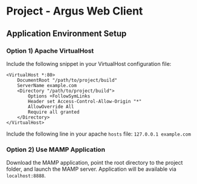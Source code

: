# Project - Argus Web Client

## Application Environment Setup

### Option 1) Apache VirtualHost

Include the following snippet in your VirtualHost configuration file:
```
<VirtualHost *:80>
    DocumentRoot "/path/to/project/build"
    ServerName example.com
    <Directory "/path/to/project/build">
        Options +FollowSymLinks
        Header set Access-Control-Allow-Origin "*"
        AllowOverride All
        Require all granted
    </Directory>
</VirtualHost>
```

Include the following line in your apache `hosts` file: `127.0.0.1 example.com`

### Option 2) Use MAMP Application

Download the MAMP application, point the root directory to the project folder, and launch the MAMP server. Application will be available via `localhost:8888`.
